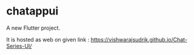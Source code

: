 # chatappui

A new Flutter project.

It is hosted as web on given link : https://vishwarajsudrik.github.io/Chat-Series-UI/